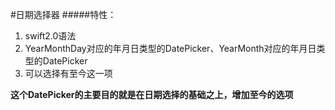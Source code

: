 #日期选择器
#####特性：
1.  swift2.0语法
2.  YearMonthDay对应的年月日类型的DatePicker、YearMonth对应的年月日类型的DatePicker
3.  可以选择有至今这一项

<strong>这个DatePicker的主要目的就是在日期选择的基础之上，增加至今的选项</strong>